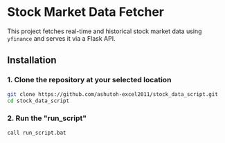 # Stock Market Data Fetcher

This project fetches real-time and historical stock market data using `yfinance` and serves it via a Flask API.

## Installation

### 1. Clone the repository at your selected location
```sh
git clone https://github.com/ashutoh-excel2011/stock_data_script.git
cd stock_data_script
```

### 2. Run the "run_script"
```sh
call run_script.bat
```